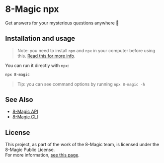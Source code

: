 # 8-Magic npx

Get answers for your mysterious questions anywhere 🔮

## Installation and usage

> Note: you need to install `npm` and `npx` in your computer before using this. [Read this for more info](https://www.freecodecamp.org/news/npm-vs-npx-whats-the-difference/).

You can run it directly with `npx`:

```bash
npx 8-magic
```

> Tip: you can see command options by running `npx 8-magic -h`

## See Also

- [8-Magic API](https://api.8.alialmasi.ir)
- [8-Magic CLI](https://github.com/8-Magic/8-magic-cli)

## License

This project, as part of the work of the 8-Magic team, is licensed under the 8-Magic Public License.  
For more information, [see this page](https://8-magic.github.io/8-Magic-Public-License/).

